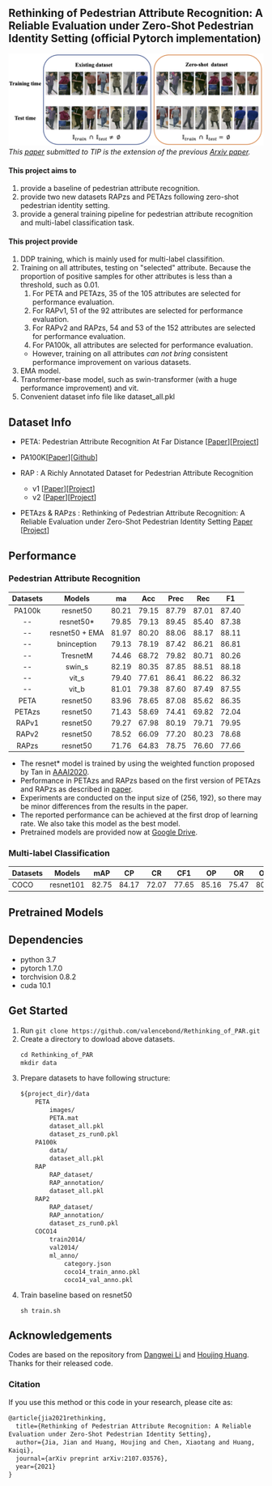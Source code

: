 ## Rethinking of Pedestrian Attribute Recognition: A Reliable Evaluation under Zero-Shot Pedestrian Identity Setting (official Pytorch implementation)

![zero-shot](docs/illus_zs.png)
_This [paper](https://arxiv.org/abs/2107.03576) submitted to TIP is the extension of the previous [Arxiv paper](https://arxiv.org/abs/2005.11909)._


#### This project aims to 
1. provide a baseline of pedestrian attribute recognition.
2. provide two new datasets RAPzs and PETAzs following zero-shot pedestrian identity setting.
3. provide a general training pipeline for pedestrian attribute recognition and multi-label classification task.

#### This project provide
1. DDP training, which is mainly used for multi-label classifition.
2. Training on all attributes, testing on "selected" attribute. Because the proportion of positive samples for other attributes is less than a threshold, such as 0.01.
   1. For PETA and PETAzs, 35 of the 105 attributes are selected for performance evaluation.
   2. For RAPv1, 51 of the 92 attributes are selected for performance evaluation. 
   3. For RAPv2 and RAPzs, 54 and 53 of the 152 attributes are selected for performance evaluation.
   4. For PA100k, all attributes are selected for performance evaluation.
   - However, training on all attributes _can not bring_ consistent performance improvement on various datasets.
3. EMA model. 
4. Transformer-base model, such as swin-transformer (with a huge performance improvement) and vit.
5. Convenient dataset info file like dataset_all.pkl


## Dataset Info
- PETA: Pedestrian Attribute Recognition At Far Distance [[Paper](http://mmlab.ie.cuhk.edu.hk/projects/PETA_files/Pedestrian%20Attribute%20Recognition%20At%20Far%20Distance.pdf)][[Project](http://mmlab.ie.cuhk.edu.hk/projects/PETA.html)]

- PA100K[[Paper](http://openaccess.thecvf.com/content_ICCV_2017/papers/Liu_HydraPlus-Net_Attentive_Deep_ICCV_2017_paper.pdf)][[Github](https://github.com/xh-liu/HydraPlus-Net)]

- RAP : A Richly Annotated Dataset for Pedestrian Attribute Recognition 
  - v1 [[Paper](https://arxiv.org/pdf/1603.07054v3.pdf)][[Project](http://www.rapdataset.com/)]
  - v2 [[Paper](https://ieeexplore.ieee.org/abstract/document/8510891)][[Project](http://www.rapdataset.com/)]

- PETAzs & RAPzs : Rethinking of Pedestrian Attribute Recognition: A Reliable Evaluation under Zero-Shot Pedestrian Identity Setting [Paper](https://arxiv.org/abs/2107.03576) [[Project](http://www.rapdataset.com/)]


## Performance 

### Pedestrian Attribute Recognition

|Datasets|Models|ma|Acc|Prec|Rec|F1|
|:------:|:---:|---|---|---|---|---|
|PA100k|resnet50|80.21|79.15|87.79|87.01|87.40|
|--|resnet50*|79.85|79.13|89.45|85.40|87.38|
|--|resnet50 + EMA|81.97|80.20|88.06|88.17|88.11|
|--|bninception|79.13|78.19|87.42|86.21|86.81|
|--|TresnetM|74.46|68.72|79.82|80.71|80.26|
|--|swin_s|82.19|80.35|87.85|88.51|88.18|
|--|vit_s|79.40|77.61|86.41|86.22|86.32|
|--|vit_b|81.01|79.38|87.60|87.49|87.55|
|PETA|resnet50|83.96|78.65|87.08|85.62|86.35|
|PETAzs|resnet50|71.43|58.69|74.41|69.82|72.04|
|RAPv1|resnet50|79.27|67.98|80.19|79.71|79.95|
|RAPv2|resnet50|78.52|66.09|77.20|80.23|78.68|
|RAPzs|resnet50|71.76|64.83|78.75|76.60|77.66|

 - The resnet* model is trained by using the weighted function proposed by Tan in [AAAI2020](https://ojs.aaai.org/index.php/AAAI/article/view/6883).
 - Performance in PETAzs and RAPzs based on the first version of PETAzs and RAPzs as described in [paper](https://arxiv.org/abs/2107.03576).
 - Experiments are conducted on the input size of (256, 192), so there may be minor differences from the results in the paper.
 - The reported performance can be achieved at the first drop of learning rate. We also take this model as the best model.
 - Pretrained models are provided now at [Google Drive]().

### Multi-label Classification

|Datasets|Models|mAP|CP|CR|CF1|OP|OR|OF1|
|--------|---|---|---|---|---|---|---|---|
|COCO|resnet101|82.75|84.17|72.07|77.65|85.16|75.47|80.02|


## Pretrained Models




## Dependencies

- python 3.7
- pytorch 1.7.0
- torchvision  0.8.2
- cuda 10.1


## Get Started
1. Run `git clone https://github.com/valencebond/Rethinking_of_PAR.git`
2. Create a directory to dowload above datasets. 
    ```
    cd Rethinking_of_PAR
    mkdir data
    ```
3. Prepare datasets to have following structure:
    ```
    ${project_dir}/data
        PETA
            images/
            PETA.mat
            dataset_all.pkl
            dataset_zs_run0.pkl
        PA100k
            data/
            dataset_all.pkl
        RAP
            RAP_dataset/
            RAP_annotation/
            dataset_all.pkl
        RAP2
            RAP_dataset/
            RAP_annotation/
            dataset_zs_run0.pkl
        COCO14
            train2014/
            val2014/
            ml_anno/
                category.json
                coco14_train_anno.pkl
                coco14_val_anno.pkl
    ```
4. Train baseline based on resnet50
    ```
    sh train.sh
    ``` 
 
## Acknowledgements

Codes are based on the repository from [Dangwei Li](https://github.com/dangweili/pedestrian-attribute-recognition-pytorch) 
and [Houjing Huang](https://github.com/dangweili/pedestrian-attribute-recognition-pytorch). Thanks for their released code.


### Citation

If you use this method or this code in your research, please cite as:

    @article{jia2021rethinking,
      title={Rethinking of Pedestrian Attribute Recognition: A Reliable Evaluation under Zero-Shot Pedestrian Identity Setting},
      author={Jia, Jian and Huang, Houjing and Chen, Xiaotang and Huang, Kaiqi},
      journal={arXiv preprint arXiv:2107.03576},
      year={2021}
    }


